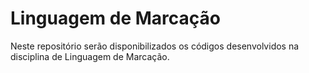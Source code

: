 # Linguagem de Marcação

Neste repositório serão disponibilizados os códigos desenvolvidos na disciplina de Linguagem de Marcação.
